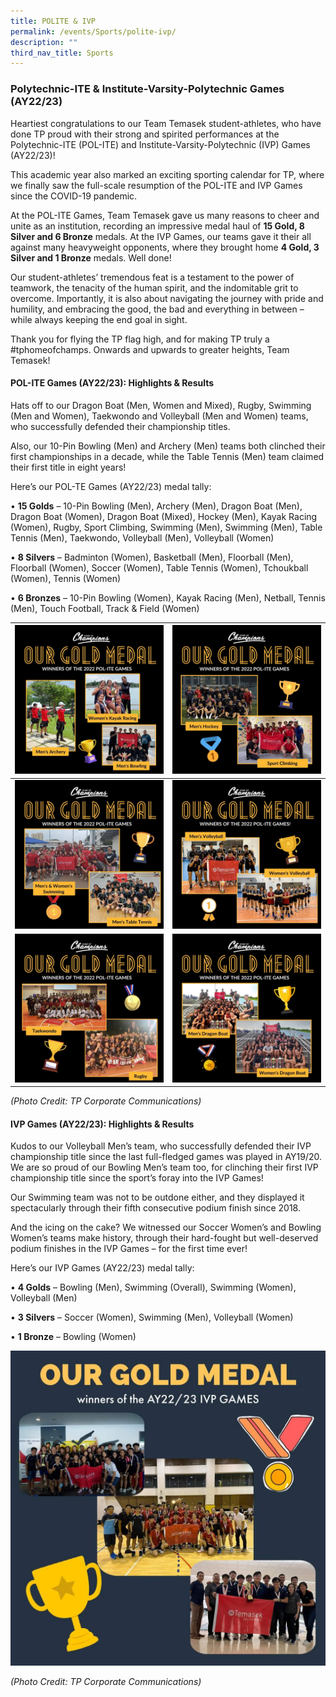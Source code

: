 ```yaml
---
title: POLITE & IVP
permalink: /events/Sports/polite-ivp/
description: ""
third_nav_title: Sports
---
```

### Polytechnic-ITE & Institute-Varsity-Polytechnic Games (AY22/23)

Heartiest congratulations to our Team Temasek student-athletes, who have done TP proud with their strong and spirited performances at the Polytechnic-ITE (POL-ITE) and Institute-Varsity-Polytechnic (IVP) Games (AY22/23)!

This academic year also marked an exciting sporting calendar for TP, where we finally saw the full-scale resumption of the POL-ITE and IVP Games since the COVID-19 pandemic. 

At the POL-ITE Games, Team Temasek gave us many reasons to cheer and unite as an institution, recording an impressive medal haul of **15 Gold, 8 Silver and 6 Bronze** medals. At the IVP Games, our teams gave it their all against many heavyweight opponents, where they brought home **4 Gold, 3 Silver and 1 Bronze** medals. Well done!

Our student-athletes’ tremendous feat is a testament to the power of teamwork, the tenacity of the human spirit, and the indomitable grit to overcome. Importantly, it is also about navigating the journey with pride and humility, and embracing the good, the bad and everything in between – while always keeping the end goal in sight. 

Thank you for flying the TP flag high, and for making TP truly a #tphomeofchamps. Onwards and upwards to greater heights, Team Temasek! 

#### POL-ITE Games (AY22/23): Highlights & Results

Hats off to our Dragon Boat (Men, Women and Mixed), Rugby, Swimming (Men and Women), Taekwondo and Volleyball (Men and Women) teams, who successfully defended their championship titles. 

Also, our 10-Pin Bowling (Men) and Archery (Men) teams both clinched their first championships in a decade, while the Table Tennis (Men) team claimed their first title in eight years!

Here’s our POL-TE Games (AY22/23) medal tally:

•	**15 Golds** – 10-Pin Bowling (Men), Archery (Men), Dragon Boat (Men), Dragon Boat (Women), Dragon Boat (Mixed), Hockey (Men), Kayak Racing (Women), Rugby, Sport Climbing, Swimming (Men), Swimming (Men), Table Tennis (Men), Taekwondo, Volleyball (Men), Volleyball (Women)

•	**8 Silvers** – Badminton (Women), Basketball (Men), Floorball (Men), Floorball (Women), Soccer (Women), Table Tennis (Women), Tchoukball (Women), Tennis (Women)

•	**6 Bronzes** – 10-Pin Bowling (Women), Kayak Racing (Men), Netball, Tennis (Men), Touch Football, Track & Field (Women)


| ![](/images/Events/Sports/POLITE_1.jpg) | ![](/images/Events/Sports/POLITE_2.jpg)
| -------- | -------- |
|![](/images/Events/Sports/POLITE_3.jpg) | ![](/images/Events/Sports/POLITE_4.jpg)|
|![](/images/Events/Sports/POLITE_5.jpg) | ![](/images/Events/Sports/POLITE_6.jpg)|

*(Photo Credit: TP Corporate Communications)*


#### IVP Games (AY22/23): Highlights & Results

Kudos to our Volleyball Men’s team, who successfully defended their IVP championship title since the last full-fledged games was played in AY19/20. We are so proud of our Bowling Men’s team too, for clinching their first IVP championship title since the sport’s foray into the IVP Games! 

Our Swimming team was not to be outdone either, and they displayed it spectacularly through their fifth consecutive podium finish since 2018.

And the icing on the cake? We witnessed our Soccer Women’s and Bowling Women’s teams make history, through their hard-fought but well-deserved podium finishes in the IVP Games – for the first time ever! 

Here’s our IVP Games (AY22/23) medal tally:

• **4 Golds** – Bowling (Men), Swimming (Overall), Swimming (Women), Volleyball (Men)

• **3 Silvers** – Soccer (Women), Swimming (Men), Volleyball (Women)

• **1 Bronze** – Bowling (Women)

![](/images/Events/Sports/IVP_1.jpg)

*(Photo Credit: TP Corporate Communications)*
